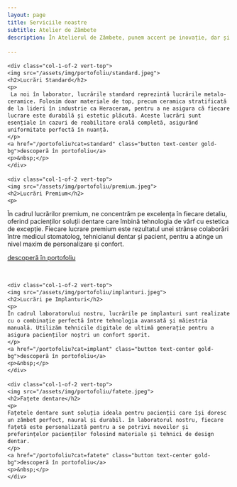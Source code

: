 ```yaml
---
layout: page
title: Serviciile noastre	
subtitle: Atelier de Zâmbete
description: În Atelierul de Zâmbete, punem accent pe inovație, dar și pe tradiția profesionalismului, fiind dedicați să transformăm fiecare zâmbet într-o capodoperă. Aici, fiecare lucrare devine o expresie a pasiunii pentru perfecțiune și a dorinței de a oferi pacienților zâmbete sănătoase și de durată.

---
```


<div class="container" id="services">
  <div class="row text-center">

    <div class="col-1-of-2 vert-top">
    <img src="/assets/img/portofoliu/standard.jpeg">
    <h2>Lucrări Standard</h2>
    <p>
     La noi în laborator, lucrările standard reprezintă lucrările metalo-ceramice. Folosim doar materiale de top, precum ceramica stratificată de la lideri în industrie ca Heraceram, pentru a ne asigura că fiecare lucrare este durabilă și estetic plăcută. Aceste lucrări sunt esențiale în cazuri de reabilitare orală completă, asigurând uniformitate perfectă în nuanță. 
    </p>
    <a href="/portofoliu?cat=standard" class="button text-center gold-bg">descoperă în portofoliu</a>
    <p>&nbsp;</p>
    </div>

    <div class="col-1-of-2 vert-top">
    <img src="/assets/img/portofoliu/premium.jpeg">
    <h2>Lucrări Premium</h2>
    <p>
În cadrul lucrărilor premium, ne concentrăm pe excelența în fiecare detaliu, oferind pacienților soluții dentare care îmbină tehnologia de vârf cu estetica de excepție. Fiecare lucrare premium este rezultatul unei strânse colaborări între medicul stomatolog, tehnicianul dentar și pacient, pentru a atinge un nivel maxim de personalizare și confort.
    </p>
    <a href="/portofoliu?cat=premium" class="button text-center gold-bg">descoperă în portofoliu</a>
    <p>&nbsp;</p>
    </div>

    <div class="col-1-of-2 vert-top">
    <img src="/assets/img/portofoliu/implanturi.jpeg">
    <h2>Lucrări pe Implanturi</h2>
    <p>
    În cadrul laboratorului nostru, lucrările pe implanturi sunt realizate cu o combinație perfectă între tehnologia avansată și măiestria manuală. Utilizăm tehnicile digitale de ultimă generație pentru a asigura pacienților noștri un confort sporit.
    </p>
    <a href="/portofoliu?cat=implant" class="button text-center gold-bg">descoperă în portofoliu</a>
    <p>&nbsp;</p>
    </div>

    <div class="col-1-of-2 vert-top">
    <img src="/assets/img/portofoliu/fatete.jpeg">
    <h2>Fațete dentare</h2>
    <p>
    Fațetele dentare sunt soluția ideala pentru pacienții care își doresc un zâmbet perfect, naural și durabil. în laboratorul nostru, fiecare fațetă este personalizată pentru a se potrivi nevoilor și preferințelor pacienților folosind materiale și tehnici de design dentar.
    </p>
    <a href="/portofoliu?cat=fatete" class="button text-center gold-bg">descoperă în portofoliu</a>
    <p>&nbsp;</p>
    </div>
  </div>
</div>
